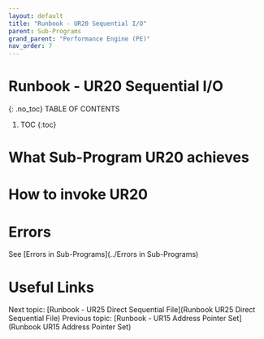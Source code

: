 ```yaml
---
layout: default
title: "Runbook - UR20 Sequential I/O"
parent: Sub-Programs
grand_parent: "Performance Engine (PE)"
nav_order: 7
---
```


# Runbook - UR20 Sequential I/O
{: .no_toc}
TABLE OF CONTENTS
1. TOC
{:toc}

# What Sub-Program UR20 achieves

# How to invoke UR20

# Errors
See [Errors in Sub-Programs](../Errors in Sub-Programs)


# Useful Links
Next topic: [Runbook - UR25 Direct Sequential File](Runbook UR25 Direct Sequential File)
Previous topic: [Runbook - UR15 Address Pointer Set](Runbook UR15 Address Pointer Set)
